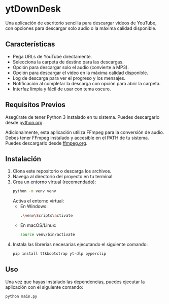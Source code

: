 # ytDownDesk

Una aplicación de escritorio sencilla para descargar videos de YouTube, con opciones para descargar solo audio o la máxima calidad disponible.

## Características

*   Pega URLs de YouTube directamente.
*   Selecciona la carpeta de destino para las descargas.
*   Opción para descargar solo el audio (convierte a MP3).
*   Opción para descargar el video en la máxima calidad disponible.
*   Log de descarga para ver el progreso y los mensajes.
*   Notificación al completar la descarga con opción para abrir la carpeta.
*   Interfaz limpia y fácil de usar con tema oscuro.

## Requisitos Previos

Asegúrate de tener Python 3 instalado en tu sistema. Puedes descargarlo desde [python.org](https://www.python.org/).

Adicionalmente, esta aplicación utiliza FFmpeg para la conversión de audio. Debes tener FFmpeg instalado y accesible en el PATH de tu sistema. Puedes descargarlo desde [ffmpeg.org](https://ffmpeg.org/download.html).

## Instalación

1.  Clona este repositorio o descarga los archivos.
2.  Navega al directorio del proyecto en tu terminal.
3.  Crea un entorno virtual (recomendado):
    ```bash
    python -m venv venv
    ```
    Activa el entorno virtual:
    *   En Windows:
        ```bash
        .\venv\Scripts\activate
        ```
    *   En macOS/Linux:
        ```bash
        source venv/bin/activate
        ```
4.  Instala las librerías necesarias ejecutando el siguiente comando:
    ```bash
    pip install ttkbootstrap yt-dlp pyperclip
    ```

## Uso

Una vez que hayas instalado las dependencias, puedes ejecutar la aplicación con el siguiente comando:

```bash
python main.py
```
